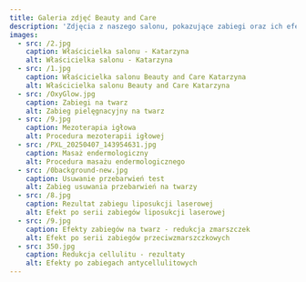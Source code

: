 ```yaml
---
title: Galeria zdjęć Beauty and Care
description: 'Zdjęcia z naszego salonu, pokazujące zabiegi oraz ich efekty.'
images:
  - src: /2.jpg
    caption: Właścicielka salonu - Katarzyna
    alt: Właścicielka salonu - Katarzyna
  - src: /1.jpg
    caption: Właścicielka salonu Beauty and Care Katarzyna
    alt: Właścicielka salonu Beauty and Care Katarzyna
  - src: /OxyGlow.jpg
    caption: Zabiegi na twarz
    alt: Zabieg pielęgnacyjny na twarz
  - src: /9.jpg
    caption: Mezoterapia igłowa
    alt: Procedura mezoterapii igłowej
  - src: /PXL_20250407_143954631.jpg
    caption: Masaż endermologiczny
    alt: Procedura masażu endermologicznego
  - src: /0background-new.jpg
    caption: Usuwanie przebarwień test
    alt: Zabieg usuwania przebarwień na twarzy
  - src: /8.jpg
    caption: Rezultat zabiegu liposukcji laserowej
    alt: Efekt po serii zabiegów liposukcji laserowej
  - src: /9.jpg
    caption: Efekty zabiegów na twarz - redukcja zmarszczek
    alt: Efekt po serii zabiegów przeciwzmarszczkowych
  - src: 350.jpg
    caption: Redukcja cellulitu - rezultaty
    alt: Efekty po zabiegach antycellulitowych
---
```


